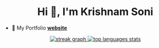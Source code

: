 <h1 align="center">Hi 👋, I'm Krishnam Soni</h1>

- 📄 My Portfolio [**website**](https://krishnams0ni.github.io/) <br>

<div align="center">
  
  <a href="https://krishnams0ni.github.io/">
    <img src="https://streak-stats.demolab.com?user=krishnams0ni&locale=en&mode=daily&theme=radical&hide_border=true&border_radius=5" alt="streak graph">
  
  
  <img src="https://github-readme-stats-krishnams0ni.vercel.app/api/top-langs/?username=krishnams0ni&layout=compact&theme=radical&hide_border=true&border_radius=5" alt="top languages stats">
  </a>
  
</div>
